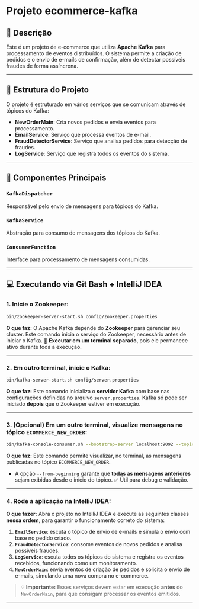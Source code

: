 # Projeto ecommerce-kafka

## 📄 Descrição

Este é um projeto de e-commerce que utiliza **Apache Kafka** para processamento de eventos distribuídos. O sistema permite a criação de pedidos e o envio de e-mails de confirmação, além de detectar possíveis fraudes de forma assíncrona.

---

## 🧱 Estrutura do Projeto

O projeto é estruturado em vários serviços que se comunicam através de tópicos do Kafka:

* **NewOrderMain**: Cria novos pedidos e envia eventos para processamento.
* **EmailService**: Serviço que processa eventos de e-mail.
* **FraudDetectorService**: Serviço que analisa pedidos para detecção de fraudes.
* **LogService**: Serviço que registra todos os eventos do sistema.

---

## 🔧 Componentes Principais

### `KafkaDispatcher`

Responsável pelo envio de mensagens para tópicos do Kafka.

### `KafkaService`

Abstração para consumo de mensagens dos tópicos do Kafka.

### `ConsumerFunction`

Interface para processamento de mensagens consumidas.

---

## 💻 Executando via Git Bash + IntelliJ IDEA

### 1. Inicie o Zookeeper:

```bash
bin/zookeeper-server-start.sh config/zookeeper.properties
```

**O que faz:**
O Apache Kafka depende do **Zookeeper** para gerenciar seu cluster. Este comando inicia o serviço do Zookeeper, necessário antes de iniciar o Kafka.
🔹 **Executar em um terminal separado**, pois ele permanece ativo durante toda a execução.

---

### 2. Em outro terminal, inicie o Kafka:

```bash
bin/kafka-server-start.sh config/server.properties
```

**O que faz:**
Este comando inicializa o **servidor Kafka** com base nas configurações definidas no arquivo `server.properties`. Kafka só pode ser iniciado **depois** que o Zookeeper estiver em execução.

---

### 3. (Opcional) Em um outro terminal, visualize mensagens no tópico `ECOMMERCE_NEW_ORDER`:

```bash
bin/kafka-console-consumer.sh --bootstrap-server localhost:9092 --topic ECOMMERCE_NEW_ORDER --from-beginning
```

**O que faz:**
Este comando permite visualizar, no terminal, as mensagens publicadas no tópico `ECOMMERCE_NEW_ORDER`.

* A opção `--from-beginning` garante que **todas as mensagens anteriores** sejam exibidas desde o início do tópico.
  ✅ Útil para debug e validação.

---

### 4. Rode a aplicação na IntelliJ IDEA:

**O que fazer:**
Abra o projeto no IntelliJ IDEA e execute as seguintes classes **nessa ordem**, para garantir o funcionamento correto do sistema:

1. **`EmailService`**: escuta o tópico de envio de e-mails e simula o envio com base no pedido criado.
2. **`FraudDetectorService`**: consome eventos de novos pedidos e analisa possíveis fraudes.
3. **`LogService`**: escuta todos os tópicos do sistema e registra os eventos recebidos, funcionando como um monitoramento.
4. **`NewOrderMain`**: envia eventos de criação de pedidos e solicita o envio de e-mails, simulando uma nova compra no e-commerce.

> 💡 **Importante:** Esses serviços devem estar em execução **antes** do `NewOrderMain`, para que consigam processar os eventos emitidos.

---

